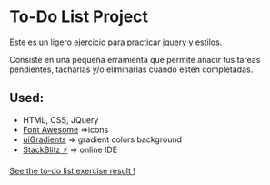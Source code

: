 # To-Do List Project
Este es un ligero ejercicio para practicar jquery y estilos.

Consiste en una pequeña erramienta que permite añadir tus tareas pendientes, tacharlas y/o eliminarlas cuando estén completadas.

## Used: 
* HTML, CSS, JQuery
* [Font Awesome](https://cdnjs.com/libraries/font-awesome) =>icons
* [uiGradients](https://uigradients.com/#Blush) => gradient colors background
* [StackBlitz ⚡️](https://stackblitz.com/) => online IDE

[See the to-do list exercise result ! ](https://js-lfhf4p.stackblitz.io)
